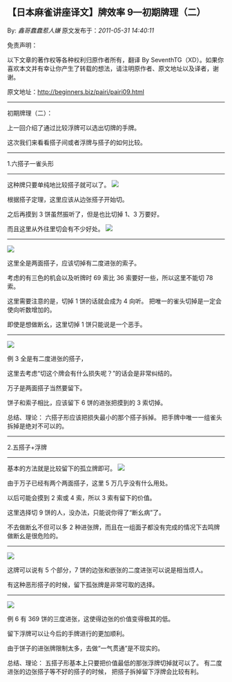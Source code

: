 ## 【日本麻雀讲座译文】牌效率 9—初期牌理（二）

By: _鑫哥蠢蠢惹人嫌_ 原文发布于：_2011-05-31 14:40:11_

免责声明：

以下文章的著作权等各种权利归原作者所有，翻译 By
SeventhTG（XD）。如果你喜欢本文并有幸让你产生了转载的想法，请注明原作者、原文地址以及译者，谢谢。

原文地址：http://beginners.biz/pairi/pairi09.html

---

初期牌理（二）：

上一回介绍了通过比较浮牌可以选出切牌的手牌。

这次我们来看看搭子间或者浮牌与搭子的如何比较。

---

1.六搭子一雀头形

---

这种牌只要单纯地比较搭子就可以了。
![](http://s3.sinaimg.cn/middle/7f78b76fga48f9306b592&690)

根据搭子定理，这里应该从边张搭子开始切。

之后再摸到 3 饼虽然振听了，但是也比切掉 1、3 万要好。

而且这里从外往里切会有不少好处。
![](http://s11.sinaimg.cn/middle/7f78b76fga48fa51a94fa&690)

---

![](http://s16.sinaimg.cn/middle/7f78b76fga48fa63cfa5f&690)

这里全是两面搭子，应该切掉有二度进张的索子。

考虑的有三色的机会以及听牌时 69 索比 36 索要好一些，所以这里不能切 78 索。

这里需要注意的是，切掉 1 饼的话就会成为 4 向听。
把唯一的雀头切掉是一定会使向听数增加的。

即使是想做断幺，这里切掉 1 饼只能说是一个恶手。

---

![](http://s14.sinaimg.cn/middle/7f78b76fga48fbf01f85d&690)

例 3 全是有二度进张的搭子，

这里去考虑“切这个牌会有什么损失呢？”的话会是非常纠结的。

万子是两面搭子当然要留下。

饼子和索子相比，应该留下 6 饼的进张把摸到的 3 索切掉。

总结、理论：
六搭子形应该把损失最小的那个搭子拆掉。
把手牌中唯一一组雀头拆掉是绝对不可以的。

---

2.五搭子+浮牌

---

基本的方法就是比较留下的孤立牌即可。
![](http://s10.sinaimg.cn/middle/7f78b76fga48fd7ccd729&690)

由于万子已经有两个两面搭子，这里 5 万几乎没有什么用处。

以后可能会摸到 2 索或 4 索，所以 3 索有留下的价值。

这里选择切 9 饼的人，没办法，只能说你得了“断幺病”了。

不去做断幺不但可以多 2 种进张牌，而且在一组面子都没有完成的情况下去鸣牌做断幺是很危险的。

---

![](http://s2.sinaimg.cn/middle/7f78b76fga48ff410d121&690)

这牌可以说有 5 个部分，7 饼的边张和嵌张的二度进张可以说是相当烦人。

有这种恶形搭子的时候，留下孤张牌是非常可取的选择。

---

![](http://s2.sinaimg.cn/middle/7f78b76fga48ffeda1231&690)

例 6 有 369 饼的三度进张，这使得边张的价值变得极其的低。

留下浮牌可以让今后的手牌进行的更加顺利。

由于饼子的进张牌限制太多，去做“一气贯通”是不现实的。

总结、理论：
五搭子形基本上只要把价值最低的那张浮牌切掉就可以了。
有二度进张的边张搭子等不好的搭子的时候，
把搭子拆掉留下浮牌会比较有利。
